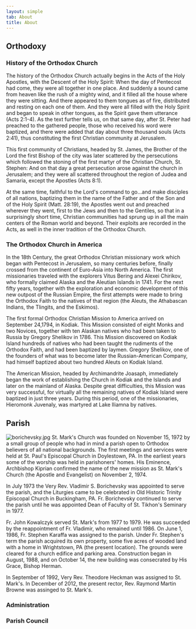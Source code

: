 ```yaml
---
layout: simple
tab: About
title: About
---
```


## Orthodoxy

### History of the Orthodox Church
The history of the Orthodox Church actually begins in the Acts of the Holy Apostles, with the Descent of the Holy Spirit: When the day of Pentecost had come, they were all together in one place. And suddenly a sound came from heaven like the rush of a mighty wind, and it filled all the house where they were sitting. And there appeared to them tongues as of fire, distributed and resting on each one of them. And they were all filled with the Holy Spirit and began to speak in other tongues, as the Spirit gave them utterance (Acts 2:1-4). As the text further tells us, on that same day, after St. Peter had preached to the gathered people, those who received his word were baptized, and there were added that day about three thousand souls (Acts 2:41), thus constituting the first Christian community at Jerusalem.

This first community of Christians, headed by St. James, the Brother of the Lord the first Bishop of the city was later scattered by the persecutions which followed the stoning of the first martyr of the Christian Church, St. Stephen: And on that day a great persecution arose against the church in Jerusalem; and they were all scattered throughout the region of Judea and Samaria, except the Apostles (Acts 8:1).

At the same time, faithful to the Lord's command to go...and make disciples of all nations, baptizing them in the name of the Father and of the Son and of the Holy Spirit (Matt. 28:19), the Apostles went out and preached wherever they went, first to the Jews and then to the Gentiles, so that in a surprisingly short time, Christian communities had sprung up in all the main centers of the Roman world and beyond. Their exploits are recorded in the Acts, as well in the inner tradition of the Orthodox Church.

### The Orthodox Church in America

In the 18th Century, the great Orthodox Christian missionary work which began with Pentecost in Jerusalem, so many centuries before, finally crossed from the continent of Euro-Asia into North America. The first missionaries traveled with the explorers Vitus Bering and Alexei Chirikov, who formally claimed Alaska and the Aleutian Islands in 1741. For the next fifty years, together with the exploration and economic development of this new outpost of the Russian Empire, the first attempts were made to bring the Orthodox Faith to the natives of that region (the Aleuts, the Athabascan Indians, the Tlingits, and the Eskimos).

The first formal Orthodox Christian Mission to America arrived on September 24,1794, in Kodiak. This Mission consisted of eight Monks and two Novices, together with ten Alaskan natives who had been taken to Russia by Gregory Shelikov in 1786. This Mission discovered on Kodiak Island hundreds of natives who had been taught the rudiments of the Orthodox Faith, and had been baptized by laymen. Gregory Shelikov, one of the founders of what was to become later the Russian-American Company, had himself baptized about two hundred Aleuts on Kodiak Island.

The American Mission, headed by Archimandrite Joasaph, immediately began the work of establishing the Church in Kodiak and the Islands and later on the mainland of Alaska. Despite great difficulties, this Mission was very successful, for virtually all the remaining natives of Kodiak Island were baptized in just three years. During this period, one of the missionaries, Hieromonk Juvenaly, was martyred at Lake Iliamna by natives.

## Parish
<p>
    <span class="image left">
        <image src="/assets/img/about/borichevsky.jpg" alt="borichevsky.jpg" />
    </span>
    St. Mark's Church was founded on November 15, 1972 by a small group of people who had in mind a parish open to Orthodox believers of all national backgrounds. The first meetings and services were held at St. Paul's Episcopal Church in Doylestown, PA. In the earliest years some of the worship was held in parishoners' homes. His Eminence, Archbishop Kiprian confirmed the name of the new mission as St. Mark's Church (the Apostle and Evangelist) on November 2, 1974.
</p>

In July 1973 the Very Rev. Vladimir S. Borichevsky was appointed to serve the parish, and the Liturgies came to be celebrated in Old Historic Trinity Episcopal Church in Buckingham, PA. Fr. Borichevsky continued to serve the parish until he was appointed Dean of Faculty of St. Tikhon's Seminary in 1977.

Fr. John Kowalczyk served St. Mark's from 1977 to 1979. He was succeeded by the reappointment of Fr. Vladimir, who remained until 1986. On June 1, 1986, Fr. Stephen Karaffa was assigned to the parish. Under Fr. Stephen's term the parish acquired its own property, some five acres of wooded land with a home in Wrightstown, PA (the present location). The grounds were cleared for a church edifice and parking area. Construction began in August, 1988, and on October 14, the new building was consecrated by His Grace, Bishop Herman.

In September of 1992, Very Rev. Theodore Heckman was assigned to St. Mark's. In December of 2012, the present rector, Rev. Raymond Martin Browne was assinged to St. Mark's.

### Administration

### Parish Council
